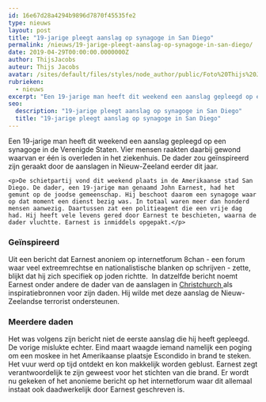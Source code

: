```yaml
---
id: 16e67d28a4294b9896d7870f45535fe2
type: nieuws
layout: post
title: "19-jarige pleegt aanslag op synagoge in San Diego"
permalink: /nieuws/19-jarige-pleegt-aanslag-op-synagoge-in-san-diego/
date: 2019-04-29T00:00:00.0000000Z
author: ThijsJacobs
auteur: Thijs Jacobs
avatar: /sites/default/files/styles/node_author/public/Foto%20Thijs%20Jacobs.jpg?itok=L5x8zrlc
rubrieken:
  - nieuws
excerpt: "Een 19-jarige man heeft dit weekend een aanslag gepleegd op een synagoge in de Verenigde Staten. Vier mensen raakten daarbij gewond waarvan er één is overleden in het ziekenhuis. De dader zou geïnspireerd zijn geraakt door de aanslagen in Nieuw-Zeeland eerder dit jaar.  "
seo:
  description: "19-jarige pleegt aanslag op synagoge in San Diego"
  title: "19-jarige pleegt aanslag op synagoge in San Diego"
---
```

Een 19-jarige man heeft dit weekend een aanslag gepleegd op een synagoge in de Verenigde Staten. Vier mensen raakten daarbij gewond waarvan er één is overleden in het ziekenhuis. De dader zou geïnspireerd zijn geraakt door de aanslagen in Nieuw-Zeeland eerder dit jaar.  

    <p>De schietpartij vond dit weekend plaats in de Amerikaanse stad San Diego. De dader, een 19-jarige man genaamd John Earnest, had het gemunt op de joodse gemeenschap. Hij beschoot daarom een synagoge waar op dat moment een dienst bezig was. In totaal waren meer dan honderd mensen aanwezig. Daartussen zat een politieagent die een vrije dag had. Hij heeft vele levens gered door Earnest te beschieten, waarna de dader vluchtte. Earnest is inmiddels opgepakt.</p>
<h3>Geïnspireerd</h3>
<p>Uit een bericht dat Earnest anoniem op internetforum 8chan - een forum waar veel extreemrechtse en nationalistische blanken op schrijven - zette, blijkt dat hij zich specifiek op joden richtte.  In datzelfde bericht noemt Earnest onder andere de dader van de aanslagen in <a href="/nieuws/aanslagen-nieuw-zeeland-50-slachtoffers">Christchurch </a>als inspiratiebronnen voor zijn daden. Hij wilde met deze aanslag de Nieuw-Zeelandse terrorist ondersteunen.</p>
<h3>Meerdere daden</h3>
<p>Het was volgens zijn bericht niet de eerste aanslag die hij heeft gepleegd. De vorige mislukte echter. Eind maart waagde iemand namelijk een poging om een moskee in het Amerikaanse plaatsje Escondido in brand te steken. Het vuur werd op tijd ontdekt en kon makkelijk worden geblust. Earnest zegt verantwoordelijk te zijn geweest voor het stichten van die brand. Er wordt nu gekeken of het anonieme bericht op het internetforum waar dit allemaal instaat ook daadwerkelijk door Earnest geschreven is. </p>  
